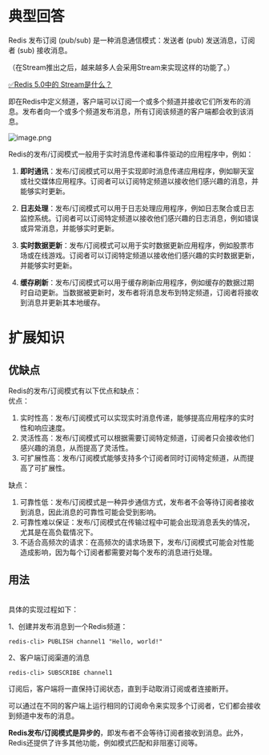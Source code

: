 
# 典型回答

Redis 发布订阅 (pub/sub) 是一种消息通信模式：发送者 (pub) 发送消息，订阅者 (sub) 接收消息。

（在Stream推出之后，越来越多人会采用Stream来实现这样的功能了。）

[✅Redis 5.0中的 Stream是什么？](https://www.yuque.com/hollis666/fo22bm/qehw9x86oxl0r0sc?view=doc_embed)

即在Redis中定义频道，客户端可以订阅一个或多个频道并接收它们所发布的消息。发布者向一个或多个频道发布消息，所有订阅该频道的客户端都会收到该消息。


![image.png](https://cdn.nlark.com/yuque/0/2023/png/5378072/1677995887004-70d82343-0fa8-41c6-8025-b6db1f8e49e6.png#averageHue=%23fcfcfc&clientId=u21e085a4-9392-4&from=paste&height=390&id=uf7cf367e&originHeight=938&originWidth=1182&originalType=binary&ratio=1&rotation=0&showTitle=false&size=54755&status=done&style=none&taskId=u92f438e1-3484-4fac-9649-bdef190e8bf&title=&width=492)

Redis的发布/订阅模式一般用于实时消息传递和事件驱动的应用程序中，例如：

1. **即时通讯**：发布/订阅模式可以用于实现即时消息传递应用程序，例如聊天室或社交媒体应用程序。订阅者可以订阅特定频道以接收他们感兴趣的消息，并能够实时更新。

2. **日志处理**：发布/订阅模式可以用于日志处理应用程序，例如日志聚合或日志监控系统。订阅者可以订阅特定频道以接收他们感兴趣的日志消息，例如错误或异常消息，并能够实时更新。

3. **实时数据更新**：发布/订阅模式可以用于实时数据更新应用程序，例如股票市场或在线游戏。订阅者可以订阅特定频道以接收他们感兴趣的实时数据更新，并能够实时更新。

4. **缓存刷新**：发布/订阅模式可以用于缓存刷新应用程序，例如缓存的数据过期时自动更新。当数据被更新时，发布者将消息发布到特定频道，订阅者将接收到消息并更新其本地缓存。

# 扩展知识

## 优缺点

Redis的发布/订阅模式有以下优点和缺点：<br />优点：

1. 实时性高：发布/订阅模式可以实现实时消息传递，能够提高应用程序的实时性和响应速度。
2. 灵活性高：发布/订阅模式可以根据需要订阅特定频道，订阅者只会接收他们感兴趣的消息，从而提高了灵活性。
3. 可扩展性高：发布/订阅模式能够支持多个订阅者同时订阅特定频道，从而提高了可扩展性。

缺点：

1. 可靠性低：发布/订阅模式是一种异步通信方式，发布者不会等待订阅者接收到消息，因此消息的可靠性可能会受到影响。
2. 可靠性难以保证：发布/订阅模式在传输过程中可能会出现消息丢失的情况，尤其是在高负载情况下。
3. 不适合高频次的请求：在高频次的请求场景下，发布/订阅模式可能会对性能造成影响，因为每个订阅者都需要对每个发布的消息进行处理。

## 用法
<br /> 具体的实现过程如下：

1、创建并发布消息到一个Redis频道：

```
redis-cli> PUBLISH channel1 "Hello, world!"
```

2、客户端订阅渠道的消息

```
redis-cli> SUBSCRIBE channel1
```

订阅后，客户端将一直保持订阅状态，直到手动取消订阅或者连接断开。

可以通过在不同的客户端上运行相同的订阅命令来实现多个订阅者，它们都会接收到频道中发布的消息。

**Redis发布/订阅模式是异步的**，即发布者不会等待订阅者接收到消息。此外，Redis还提供了许多其他功能，例如模式匹配和非阻塞订阅等。

